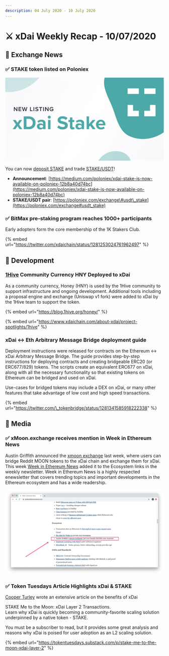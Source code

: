 ```yaml
---
description: 04 July 2020 - 10 July 2020
---
```


# ⚔️ xDai Weekly Recap - 10/07/2020

## 📡 Exchange News

### ✅ **STAKE token listed on Poloniex**

![](../../../.gitbook/assets/poloniex.jpeg)

You can now [deposit STAKE](https://poloniex.com/wallet/STAKE/receive) and trade [STAKE/USDT](https://poloniex.com/exchange#usdt_stake)!

* **Announcement**: [https://medium.com/poloniex/xdai-stake-is-now-available-on-poloniex-12b8a40d74bc](https://medium.com/poloniex/xdai-stake-is-now-available-on-poloniex-12b8a40d74bc)
* **STAKE/USDT pair**: [https://poloniex.com/exchange\#usdt\_stake](https://poloniex.com/exchange#usdt_stake)

### ✅ BitMax pre-staking program reaches 1000+ participants

Early adopters form the core membership of the 1K Stakers Club. 

{% embed url="https://twitter.com/xdaichain/status/1281253024761962497" %}

## 🏢 Development

### [1Hive](https://1hive.org) Community Currency HNY Deployed to xDai

As a community currency, Honey \(HNY\) is used by the 1Hive community to support infrastructure and ongoing development.  Additional tools including a proposal engine and exchange \(Uniswap v1 fork\) were added to xDai by the 1Hive team to support the token.

{% embed url="https://blog.1hive.org/honey/" %}

{% embed url="https://www.xdaichain.com/about-xdai/project-spotlights/1hive" %}

### xDai &lt;-&gt; Eth Arbitrary Message Bridge deployment guide

Deployment instructions were released for contracts on the Ethereum &lt;-&gt; xDai Arbitrary Message Bridge. The guide provides step-by-step instructions for deploying contracts and creating bridgeable ERC20 \(or ERC677/829\) tokens. The scripts create an equivalent ERC677 on xDai, along with all the necessary functionality so that existing tokens on Ethereum can be bridged and used on xDai. 

Use-cases for bridged tokens may include a DEX on xDai, or many other features that take advantage of low cost and high speed transactions.

{% embed url="https://twitter.com/\_tokenbridge/status/1281341585918222338" %}

## 📰 Media

### ✅  xMoon.exchange receives mention in Week in Ethereum News

Austin Griffith announced the [xmoon exchange](https://twitter.com/austingriffith/status/1279078134349025281)  last week, where users can bridge Reddit MOON tokens to the xDai chain and exchange them for xDai. This week  [Week in Ethereum News](https://weekinethereumnews.com/) added it to the Ecosystem links in the weekly newsletter. Week in Ethereum News is a highly respected enewsletter that covers trending topics and important developments in the Ethereum ecosystem and has a wide readership.

![](../../../.gitbook/assets/weekinethereum.png)

### ✅ Token Tuesdays Article Highlights xDai & STAKE

[Cooper Turley](https://twitter.com/Cooopahtroopa) wrote an extensive article on the benefits of xDai

STAKE Me to the Moon: xDai Layer 2 Transactions.  
Learn why xDai is quickly becoming a community-favorite scaling solution underpinned by a native token - STAKE.   
  
You must be a subscriber to read, but it provides some great analysis and reasons why xDai is poised for user adoption as an L2 scaling solution.

{% embed url="https://tokentuesdays.substack.com/p/stake-me-to-the-moon-xdai-layer-2" %}





